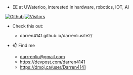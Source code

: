 - EE at UWaterloo, interested in hardware, robotics, IOT, AI

[![Github](https://img.shields.io/github/followers/darren4141?label=Follow&style=social)](https://github.com/darren4141) 
[![Visitors](https://visitor-badge.laobi.icu/badge?page_id=darren4141.darren4141)](https://visitor-badge.laobi.icu/badge?page_id=darren4141.darren4141)

- Check this out:
  - darren4141.github.io/darrenliusite2/

- 📫   Find me
  - darrrenliu@gmail.com
  - https://devpost.com/darren4141
  - https://dmoj.ca/user/Darren4141
<!---
darren4141/darren4141 is a ✨ special ✨ repository because its `README.md` (this file) appears on your GitHub profile.
You can click the Preview link to take a look at your changes.
--->
